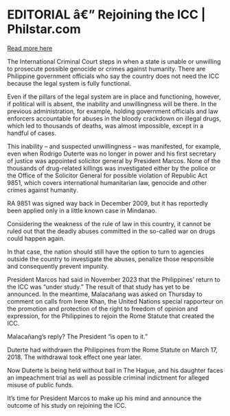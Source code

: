 # EDITORIAL â€” Rejoining the ICC | Philstar.com

[Read more here](https://www.philstar.com/opinion/2025/06/21/2452095/editorial-rejoining-icc)

The International Criminal Court steps in when a state is unable or unwilling to prosecute possible genocide or crimes against humanity. There are Philippine government officials who say the country does not need the ICC because the legal system is fully functional.

Even if the pillars of the legal system are in place and functioning, however, if political will is absent, the inability and unwillingness will be there. In the previous administration, for example, holding government officials and law enforcers accountable for abuses in the bloody crackdown on illegal drugs, which led to thousands of deaths, was almost impossible, except in a handful of cases.

This inability – and suspected unwillingness – was manifested, for example, even when Rodrigo Duterte was no longer in power and his first secretary of justice was appointed solicitor general by President Marcos. None of the thousands of drug-related killings was investigated either by the police or the Office of the Solicitor General for possible violation of Republic Act 9851, which covers international humanitarian law, genocide and other crimes against humanity.

RA 9851 was signed way back in December 2009, but it has reportedly been applied only in a little known case in Mindanao.

Considering the weakness of the rule of law in this country, it cannot be ruled out that the deadly abuses committed in the so-called war on drugs could happen again.

In that case, the nation should still have the option to turn to agencies outside the country to investigate the abuses, penalize those responsible and consequently prevent impunity.

President Marcos had said in November 2023 that the Philippines’ return to the ICC was “under study.” The result of that study has yet to be announced. In the meantime, Malacañang was asked on Thursday to comment on calls from Irene Khan, the United Nations special rapporteur on the promotion and protection of the right to freedom of opinion and expression, for the Philippines to rejoin the Rome Statute that created the ICC.

Malacañang’s reply? The President “is open to it.”

Duterte had withdrawn the Philippines from the Rome Statute on March 17, 2018. The withdrawal took effect one year later.

Now Duterte is being held without bail in The Hague, and his daughter faces an impeachment trial as well as possible criminal indictment for alleged misuse of public funds.

It’s time for President Marcos to make up his mind and announce the outcome of his study on rejoining the ICC.